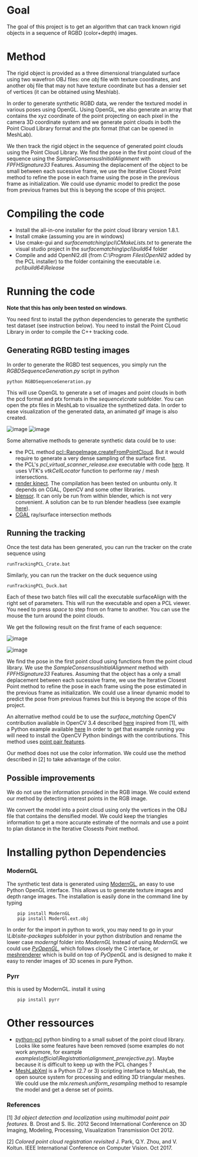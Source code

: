 # Goal 

The goal of this project is to get an algorithm that can track known rigid objects in a sequence of RGBD (color+depth) images. 

# Method

The rigid object is provided as a three dimensional triangulated surface using two wavefron OBJ files: one *obj* file with texture coordinates, and another obj file that may not have texture coordinate but has a densier set of vertices (it can be obtained using Meshlab).


In order to generate synthetic RGBD data, we render the textured model in various poses using OpenGL. Using OpenGL, we also generate an array that contains the xyz coordinate of the point projecting on each pixel in the camera 3D coordinate system and we generate point clouds in both the Point Cloud Library format and the ptx format (that can be opened in MeshLab).

We then track the rigid object in the sequence of generated point clouds using the Point Cloud Library. We find the pose in the first point cloud of the sequence using the *SampleConsensusInitialAlignment* with *FPFHSignature33* Features.
Assuming the deplacement of the object to be small between each sucessive frame, we use the Iterative Closest Point method to refine the pose in each frame using the pose in the previous frame as initialization. We could use dynamic model to predict the pose from previous frames but this is beyong the scope of this project.

# Compiling the code

* Install the all-in-one installer for the point cloud library version 1.8.1.
* Install cmake (assuming you are in windows)
* Use cmake-gui and *surfacematching\pcl\CMakeLists.txt* to generate the visual studio project in the *surfacematching\pcl\build64* folder
* Compile and add OpenNI2.dll (from *C:\Program Files\OpenNI2* added by the PCL installer) to the folder containing the executable i.e. *pcl\build64\Release*


# Running the code

**Note that this has only been tested on windows**.

You need first to install the python dependencies to generate the synthetic test dataset (see instruction below).
You need to install the Point CLoud Library in order to compile the C++ tracking code.


## Generating RGBD testing images

In order to generate the RGBD test sequences, you simply run the *RGBDSequenceGeneration.py* script in python 

	python RGBDSequenceGeneration.py

This will use OpenGL to generate a set of images and point clouds in both the pcd format and ptx formats in the *sequence\crate* subfolder. You can open the ptx files in MeshLab to visualize the synthetized data. In order to ease visualization of the generated data, an animated gif image is also created.


![image](./images/crate_rgbd.gif)
![image](./images/duck_rgbd.gif)
 
Some alternative methods to generate synthetic data could be to use:

 * the PCL method [pcl::RangeImage.createFromPointCloud](http://pointclouds.org/documentation/tutorials/range_image_creation.php). But it would require to generate a very dense sampling of the surface first.
 *  the PCL's *pcl\_virtual\_scanner\_release.exe* executable with code [here](https://github.com/PointCloudLibrary/pcl/blob/master/tools/virtual_scanner.cpp).  It uses VTK's *vtkCellLocator* function to performe ray / mesh intersections.
 * [render kinect](https://github.com/jbohg/render_kinect). The compilation has been tested on unbuntu only. It depends on CGAL, OpenCV and some other libraries.
 * [blensor](http://www.blensor.org/). It can only be run from within blender, which is not very convenient. A solution can be to run blender headless (see example [here](https://caretdashcaret.com/2015/05/19/how-to-run-blender-headless-from-the-command-line-without-the-gui/)). 
 * [CGAL](https://www.cgal.org/) ray/surface intersection methods

## Running the tracking

Once the test data has been generated, you can run the tracker on the crate sequence using

	runTrackingPCL_Crate.bat

Similarly, you can run the tracker on the duck sequence using
	
	runTrackingPCL_Duck.bat

Each of these two batch files will call the executable surfaceAlign with the right set of parameters.
This will run the executable and open a PCL viewer. You need to press *space* to step from on frame to another. You can use the mouse the turn around the point clouds.

We get the following result on the first frame of each sequence:

![image](./images/pcl_fitting_crate.png)

![image](./images/pcl_fitting_duck.png)

We find the pose in the first point cloud using functions from the  point cloud library. We use the *SampleConsensusInitialAlignment* method with  *FPFHSignature33* Features.
Assuming that the object has a only a small deplacement between each sucessive frame, we use the Iterative Closest Point method to refine the pose in each frame using the pose estimated in the previous frame as initialization. We could use a linear dynamic model to predict the pose from previous frames but this is beyong the scope of this project.


An alternative method could be to use the *surface_matching* OpenCV contribution available in OpenCV 3.4 described [here](https://docs.opencv.org/3.0-beta/modules/surface_matching/doc/surface_matching.html) inspired from [1], with a Python example available [here](https://github.com/opencv/opencv_contrib/tree/master/modules/surface_matching/samples)
In order to get that example running you will need to install the OpenCV Python bindings with the contributions. This method uses [point pair features](https://docs.opencv.org/3.1.0/dc/d9b/classcv_1_1ppf__match__3d_1_1ICP.html). 

Our method does not use the color information. We could use the method described in [2] to take advantage of the color. 


## Possible improvements


We do not use the information provided in the RGB image. We could extend our method by detecting interest points in the RGB image.


We convert the model into a point cloud using only the vertices in the OBJ file that contains the densified model. We could keep the triangles information to get a more accurate estimate of the normals and use a point to plan distance in the Iterative Closests Point method.
 


# Installing python Dependencies 

### ModernGL

The synthetic test data is generated using [ModernGL](https://github.com/cprogrammer1994/ModernGL), an easy to use Python OpenGL interface. This allows us to generate texture images and depth range images.
The installation is easily done in the command line by typing

		pip install ModernGL
		pip install ModerGl.ext.obj
		
In order for the import in python to work, you may need to go in your *\Lib\site-packages* subfolder in your python distribution and rename the lower case *moderngl* folder into *ModernGL* 
Instead of using *ModernGL* we could use *[PyOpenGL](http://pyopengl.sourceforge.net/)*, which follows closely the C interface, or [meshrenderer](https://github.com/BerkeleyAutomation/meshrender) which is build on top of *PyOpenGL* and is designed to make it easy to render images of 3D scenes in pure Python.		

### Pyrr

this is used by ModernGL. install it using 

		pip install pyrr



# Other ressources

* [python-pcl](https://github.com/strawlab/python-pcl) python binding to a small subset of the point cloud library. Looks like some features have been removed (some examples do not work anymore, for example *examples\official\Registration\alignment_prerejective.py*). Maybe because it is difficult to keep up with the PCL changes ?
* [MeshLabXml](https://github.com/3DLIRIOUS/MeshLabXML) is a Python (2.7 or 3) scripting interface to MeshLab, the open source system for processing and editing 3D triangular meshes. We could use the *mlx.remesh.uniform_resampling* method to resample the model and get a dense set of points.

### References

[1] *3d object detection and localization using multimodal point pair
  features.* B. Drost and S. Ilic. 2012 Second International Conference on 3D Imaging, Modeling,
  Processing, Visualization Transmission Oct 2012.

[2] *Colored point cloud registration revisited* J. Park, Q.Y. Zhou, and V. Koltun. IEEE International Conference on Computer Vision. Oct 2017.
